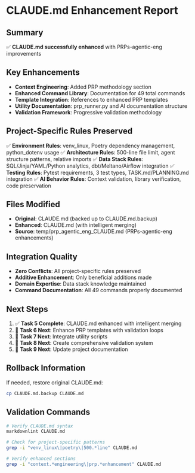 # CLAUDE.md Enhancement Report

## Summary
✅ **CLAUDE.md successfully enhanced** with PRPs-agentic-eng improvements

## Key Enhancements
- **Context Engineering**: Added PRP methodology section
- **Enhanced Command Library**: Documentation for 49 total commands
- **Template Integration**: References to enhanced PRP templates
- **Utility Documentation**: prp_runner.py and AI documentation structure
- **Validation Framework**: Progressive validation methodology

## Project-Specific Rules Preserved
✅ **Environment Rules**: venv_linux, Poetry dependency management, python_dotenv usage
✅ **Architecture Rules**: 500-line file limit, agent structure patterns, relative imports
✅ **Data Stack Rules**: SQL/Jinja/YAML/Python analytics, dbt/Meltano/Airflow integration
✅ **Testing Rules**: Pytest requirements, 3 test types, TASK.md/PLANNING.md integration
✅ **AI Behavior Rules**: Context validation, library verification, code preservation

## Files Modified
- **Original**: CLAUDE.md (backed up to CLAUDE.md.backup)
- **Enhanced**: CLAUDE.md (with intelligent merging)
- **Source**: temp/prp_agentic_eng_CLAUDE.md (PRPs-agentic-eng enhancements)

## Integration Quality
- **Zero Conflicts**: All project-specific rules preserved
- **Additive Enhancement**: Only beneficial additions made
- **Domain Expertise**: Data stack knowledge maintained
- **Command Documentation**: All 49 commands properly documented

## Next Steps
1. ✅ **Task 5 Complete**: CLAUDE.md enhanced with intelligent merging
2. 🔄 **Task 6 Next**: Enhance PRP templates with validation loops
3. 🔄 **Task 7 Next**: Integrate utility scripts
4. 🔄 **Task 8 Next**: Create comprehensive validation system
5. 🔄 **Task 9 Next**: Update project documentation

## Rollback Information
If needed, restore original CLAUDE.md:
```bash
cp CLAUDE.md.backup CLAUDE.md
```

## Validation Commands
```bash
# Verify CLAUDE.md syntax
markdownlint CLAUDE.md

# Check for project-specific patterns
grep -i "venv_linux\|poetry\|500.*line" CLAUDE.md

# Verify enhanced sections
grep -i "context.*engineering\|prp.*enhancement" CLAUDE.md
```
